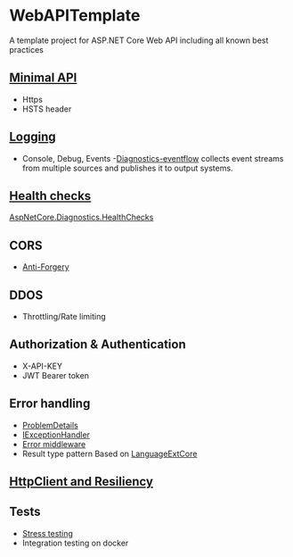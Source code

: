 # WebAPITemplate
A template project for ASP.NET Core Web API including all known best practices

## [Minimal API](https://learn.microsoft.com/en-us/aspnet/core/fundamentals/minimal-apis/middleware?view=aspnetcore-8.0)
 - Https
 - HSTS header

## [Logging](https://learn.microsoft.com/en-us/aspnet/core/fundamentals/logging/?view=aspnetcore-8.0)
- Console, Debug, Events
-[Diagnostics-eventflow](https://github.com/Azure/diagnostics-eventflow) collects event streams from multiple sources and publishes it to output systems.

## [Health checks](https://learn.microsoft.com/en-us/aspnet/core/host-and-deploy/health-checks?view=aspnetcore-8.0)
[AspNetCore.Diagnostics.HealthChecks](https://github.com/Xabaril/AspNetCore.Diagnostics.HealthChecks)

## CORS
- [Anti-Forgery](https://learn.microsoft.com/en-us/aspnet/core/security/anti-request-forgery?view=aspnetcore-8.0#afwma)

## DDOS
 - Throttling/Rate limiting

## Authorization & Authentication
 - X-API-KEY
 - JWT Bearer token
 
## Error handling
- [ProblemDetails](https://learn.microsoft.com/en-us/aspnet/core/web-api/handle-errors?view=aspnetcore-8.0#problem-details-service)
- [IExceptionHandler](https://learn.microsoft.com/en-us/aspnet/core/fundamentals/error-handling?view=aspnetcore-8.0#iexceptionhandler)
- [Error middleware](https://learn.microsoft.com/en-us/aspnet/core/fundamentals/error-handling?view=aspnetcore-8.0)
- Result type pattern
  Based on [LanguageExtCore](https://github.com/louthy/language-ext/blob/main/LanguageExt.Core/Common/Result/Result.cs)


## [HttpClient and Resiliency](https://learn.microsoft.com/en-us/dotnet/architecture/microservices/implement-resilient-applications/implement-http-call-retries-exponential-backoff-polly)


## Tests
- [Stress testing](https://learn.microsoft.com/en-us/aspnet/core/test/load-tests?view=aspnetcore-8.0)
- Integration testing on docker